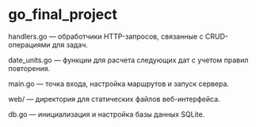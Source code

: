 # go_final_project


handlers.go — обработчики HTTP-запросов, связанные с CRUD-операциями для задач.

date_units.go — функции для расчета следующих дат с учетом правил повторения.

main.go — точка входа, настройка маршрутов и запуск сервера.

web/ — директория для статических файлов веб-интерфейса.

db.go — инициализация и настройка базы данных SQLite.